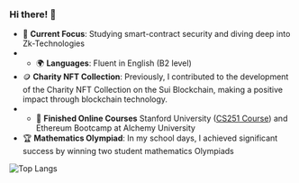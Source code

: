 ### Hi there! 👋

- 💼 **Current Focus**: Studying smart-contract security and diving deep into Zk-Technologies
- - 🌍 **Languages**: Fluent in English (B2 level)
- 🪙 **Charity NFT Collection**: Previously, I contributed to the development of the Charity NFT Collection on the Sui Blockchain, making a positive impact through blockchain technology.
- - 🥲 **Finished Online Courses** Stanford University ([CS251 Course](https://cs251.stanford.edu/syllabus.html)) and Ethereum Bootcamp at Alchemy University
- 🏆 **Mathematics Olympiad**: In my school days, I achieved significant success by winning two student mathematics Olympiads

![Top Langs](https://github-readme-stats.vercel.app/api/top-langs/?username=yourusername&layout=compact)
